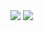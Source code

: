 <img src="https://github.com/Sotonka/yandex_flutter_task/blob/1-Ada-Lovelace/INFO/images/1.png">
<img src="https://github.com/Sotonka/yandex_flutter_task/blob/1-Ada-Lovelace/INFO/images/1.png">
 
